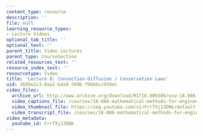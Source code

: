 ```yaml
---
content_type: resource
description: ''
file: null
learning_resource_types:
- Lecture Videos
optional_tab_title: ''
optional_text: ''
parent_title: Video Lectures
parent_type: CourseSection
related_resources_text: ''
resource_index_text: ''
resourcetype: Video
title: 'Lecture 8: Convection-Diffusion / Conservation Laws'
uid: 2695e2c3-8aa1-bda9-399b-79bb6cc659ec
video_files:
  archive_url: http://www.archive.org/download/MIT18.086S06/ocw-18.086-24feb2006-220k.mp4
  video_captions_file: /courses/18-086-mathematical-methods-for-engineers-ii-spring-2006/d7fae963c1af53ffadee8b31fe1f657c_FrrTXj13DNk.vtt
  video_thumbnail_file: https://img.youtube.com/vi/FrrTXj13DNk/default.jpg
  video_transcript_file: /courses/18-086-mathematical-methods-for-engineers-ii-spring-2006/b0255237cab7d24c8891bec5a68754ac_FrrTXj13DNk.pdf
video_metadata:
  youtube_id: FrrTXj13DNk
---
```

